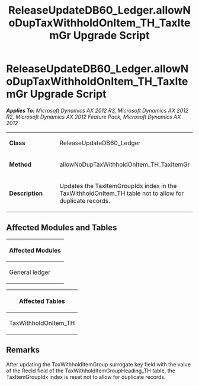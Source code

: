 ﻿---
title: ReleaseUpdateDB60_Ledger.allowNoDupTaxWithholdOnItem_TH_TaxItemGr Upgrade Script
TOCTitle: ReleaseUpdateDB60_Ledger.allowNoDupTaxWithholdOnItem_TH_TaxItemGr Upgrade Script
ms:assetid: 53ebdc78-2b93-037e-9173-450975779256
ms:mtpsurl: https://msdn.microsoft.com/en-us/library/JJ736128(v=AX.60)
ms:contentKeyID: 49708304
ms.date: 05/18/2015
mtps_version: v=AX.60
---

# ReleaseUpdateDB60\_Ledger.allowNoDupTaxWithholdOnItem\_TH\_TaxItemGr Upgrade Script 


_**Applies To:** Microsoft Dynamics AX 2012 R3, Microsoft Dynamics AX 2012 R2, Microsoft Dynamics AX 2012 Feature Pack, Microsoft Dynamics AX 2012_

<table>
<colgroup>
<col style="width: 50%" />
<col style="width: 50%" />
</colgroup>
<tbody>
<tr class="odd">
<td><p><strong>Class</strong></p></td>
<td><p>ReleaseUpdateDB60_Ledger</p></td>
</tr>
<tr class="even">
<td><p><strong>Method</strong></p></td>
<td><p>allowNoDupTaxWithholdOnItem_TH_TaxItemGr</p></td>
</tr>
<tr class="odd">
<td><p><strong>Description</strong></p></td>
<td><p>Updates the TaxItemGroupIdx index in the TaxWithholdOnItem_TH table not to allow for duplicate records.</p></td>
</tr>
</tbody>
</table>


## Affected Modules and Tables

<table>
<colgroup>
<col style="width: 100%" />
</colgroup>
<thead>
<tr class="header">
<th><p>Affected Modules</p></th>
</tr>
</thead>
<tbody>
<tr class="odd">
<td><p>General ledger</p></td>
</tr>
</tbody>
</table>


<table>
<colgroup>
<col style="width: 100%" />
</colgroup>
<thead>
<tr class="header">
<th><p>Affected Tables</p></th>
</tr>
</thead>
<tbody>
<tr class="odd">
<td><p>TaxWithholdOnItem_TH</p></td>
</tr>
</tbody>
</table>


## Remarks

After updating the TaxWithholdItemGroup surrogate key field with the value of the RecId field of the TaxWithholdItemGroupHeading\_TH table, the TaxItemGroupIdx index is reset not to allow for duplicate records.

  


